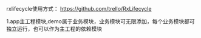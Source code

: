 rxlifecycle使用方式：
https://github.com/trello/RxLifecycle

1.app主工程模块,demo属于业务模块，业务模块可无限添加，每个业务模块都可独立运行，也可以作为主工程的依赖模块


